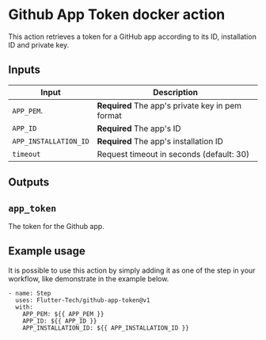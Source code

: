 # Github App Token docker action

This action retrieves a token for a GitHub app according to its ID, installation ID and private key.

## Inputs

| Input               	| Description                                    	 |
| --------------------- | ------------------------------------------------ |
| `APP_PEM`.          	| **Required** The app's private key in pem format |
| `APP_ID`            	| **Required** The app's ID                        |
| `APP_INSTALLATION_ID` | **Required** The app's installation ID  	       |
| `timeout`           	| Request timeout in seconds (default: 30)  	     |

## Outputs

## `app_token`

The token for the Github app.

## Example usage

It is possible to use this action by simply adding it as one of the step in your workflow, like demonstrate in the example below.

```
- name: Step
  uses: Flutter-Tech/github-app-token@v1
  with:
    APP_PEM: ${{ APP_PEM }}
    APP_ID: ${{ APP_ID }}
    APP_INSTALLATION_ID: ${{ APP_INSTALLATION_ID }}
```